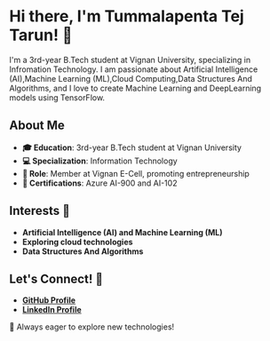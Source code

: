 # Hi there, I'm Tummalapenta Tej Tarun! 👋

I'm a 3rd-year B.Tech student at Vignan University, specializing in Infromation Technology. I am passionate about Artificial Intelligence (AI),Machine Learning (ML),Cloud Computing,Data Structures And Algorithms, and I love to create Machine Learning and DeepLearning models using TensorFlow.

## About Me
- **🎓 Education**: 3rd-year B.Tech student at Vignan University
- **💻 Specialization**: Information Technology
- **💼 Role**: Member at Vignan E-Cell, promoting entrepreneurship
- **📜 Certifications**: Azure AI-900 and AI-102

## Interests 🌟
- **Artificial Intelligence (AI) and Machine Learning (ML)**
- **Exploring cloud technologies**
- **Data Structures And Algorithms**

## Let's Connect! 🤝
- **[GitHub Profile](https://github.com/TummalapentaTejtarun)**
- **[LinkedIn Profile](https://www.linkedin.com/in/tej-tarun-tummalapenta-b1004b283/)**

🚀 Always eager to explore new technologies!
